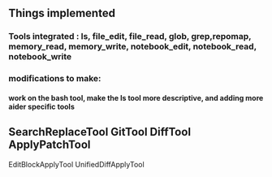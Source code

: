 <!-- Checkpoint for my progress -->
## Things implemented

### Tools integrated : ls, file_edit, file_read, glob, grep,repomap, memory_read, memory_write, notebook_edit, notebook_read, notebook_write

### modifications to make: 
#### work on the bash tool, make the ls tool more descriptive, and adding more aider specific tools


SearchReplaceTool
GitTool
DiffTool
ApplyPatchTool
------------------
EditBlockApplyTool
UnifiedDiffApplyTool
